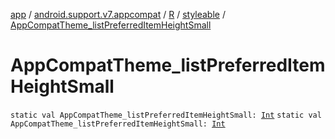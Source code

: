 [app](../../../index.md) / [android.support.v7.appcompat](../../index.md) / [R](../index.md) / [styleable](index.md) / [AppCompatTheme_listPreferredItemHeightSmall](./-app-compat-theme_list-preferred-item-height-small.md)

# AppCompatTheme_listPreferredItemHeightSmall

`static val AppCompatTheme_listPreferredItemHeightSmall: `[`Int`](https://kotlinlang.org/api/latest/jvm/stdlib/kotlin/-int/index.html)
`static val AppCompatTheme_listPreferredItemHeightSmall: `[`Int`](https://kotlinlang.org/api/latest/jvm/stdlib/kotlin/-int/index.html)